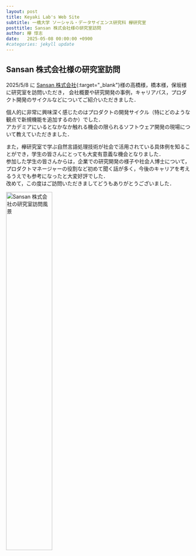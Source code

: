```yaml
---
layout: post
title: Keyaki Lab's Web Site
subtitle: 一橋大学 ソーシャル・データサイエンス研究科 欅研究室
posttitle: Sansan 株式会社様の研究室訪問
author: 欅 惇志
date:   2025-05-08 00:00:00 +0900
#categories: jekyll update
---
```

## Sansan 株式会社様の研究室訪問
2025/5/8 に [Sansan 株式会社](https://jp.corp-sansan.com/){:target="_blank"}様の高橋様，橋本様，保坂様に研究室を訪問いただき，
会社概要や研究開発の事例，キャリアパス，プロダクト開発のサイクルなどについてご紹介いただきました．

個人的に非常に興味深く感じたのはプロダクトの開発サイクル（特にどのような観点で新規機能を追加するのか）でした．<br />
アカデミアにいるとなかなか触れる機会の限られるソフトウェア開発の現場について教えていただきました．

また，欅研究室で学ぶ自然言語処理技術が社会で活用されている具体例を知ることができ，学生の皆さんにとっても大変有意義な機会となりました．<br />
参加した学生の皆さんからは，企業での研究開発の様子や社会人博士について，プロダクトマネージャーの役割など初めて聞く話が多く，今後のキャリアを考えるうえでも参考になったと大変好評でした．<br />
改めて，この度はご訪問いただきましてどうもありがとうございました．

<img src="/keyaki-lab/assets/images/post/2025-05-08-sansan-visit.jpg"
     alt="Sansan 株式会社の研究室訪問風景"
     style="float: left; width: 50%; margin: 0 1em 1em 0;">
